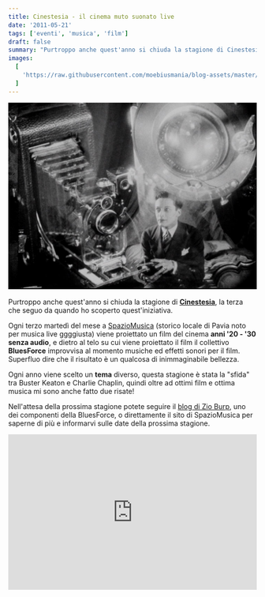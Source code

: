 ```yaml
---
title: Cinestesia - il cinema muto suonato live
date: '2011-05-21'
tags: ['eventi', 'musica', 'film']
draft: false
summary: "Purtroppo anche quest'anno si chiuda la stagione di Cinestesia, la terza che seguo da quando ho scoperto quest'iniziativa."
images:
  [
    'https://raw.githubusercontent.com/moebiusmania/blog-assets/master/images/2011/10580782_1510345499210909_9183605874042474376_o.jpg',
  ]
---
```


![Una scena del film](https://raw.githubusercontent.com/moebiusmania/blog-assets/master/images/2011/10580782_1510345499210909_9183605874042474376_o.jpg)

Purtroppo anche quest'anno si chiuda la stagione di **[Cinestesia](https://www.facebook.com/cinestesia.pavia)**, la terza che seguo da quando ho scoperto quest'iniziativa.

Ogni terzo martedì del mese a [SpazioMusica](http://www.spaziomusicapavia.it/) (storico locale di Pavia noto per musica live ggggiusta) viene proiettato un film del cinema **anni '20 - '30 senza audio**, e dietro al telo su cui viene proiettato il film il collettivo **BluesForce** improvvisa al momento musiche ed effetti sonori per il film. Superfluo dire che il risultato è un qualcosa di inimmaginabile bellezza.

Ogni anno viene scelto un **tema** diverso, questa stagione è stata la "sfida" tra Buster Keaton e Charlie Chaplin, quindi oltre ad ottimi film e ottima musica mi sono anche fatto due risate!

Nell'attesa della prossima stagione potete seguire il [blog di Zio Burp](http://www.zioburp.net/), uno dei componenti della BluesForce, o direttamente il sito di SpazioMusica per saperne di più e informarvi sulle date della prossima stagione.

<iframe width="100%" height="315" src="https://www.youtube.com/embed/JnOmGNCtAek" frameBorder="0" allowFullScreen></iframe>
